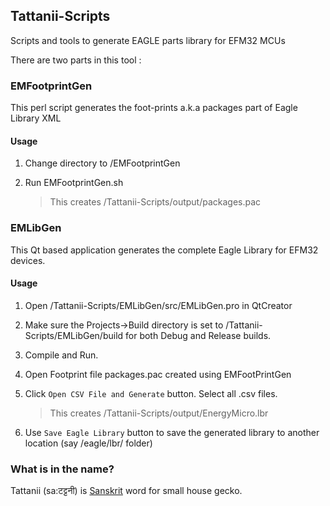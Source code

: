 ## Tattanii-Scripts

Scripts and tools to generate EAGLE parts library for EFM32 MCUs

There are two parts in this tool :

### EMFootprintGen

This perl script generates the foot-prints a.k.a packages part of Eagle Library XML

#### Usage

1. Change directory to /EMFootprintGen
2. Run EMFootprintGen.sh

    > This creates /Tattanii-Scripts/output/packages.pac

### EMLibGen

This Qt based application generates the complete Eagle Library for EFM32 devices.

#### Usage

1. Open /Tattanii-Scripts/EMLibGen/src/EMLibGen.pro in QtCreator
2. Make sure the Projects->Build directory is set to /Tattanii-Scripts/EMLibGen/build for both Debug and Release builds.
3. Compile and Run.
4. Open Footprint file packages.pac created using EMFootPrintGen
5. Click `Open CSV File and Generate` button. Select all .csv files.

    > This creates /Tattanii-Scripts/output/EnergyMicro.lbr

6. Use `Save Eagle Library` button to save the generated library to another location (say /eagle/lbr/ folder)

### What is in the name?

Tattanii (sa:टट्टनी) is [Sanskrit](http://en.wikipedia.org/wiki/Sanskrit) word for small house gecko.



